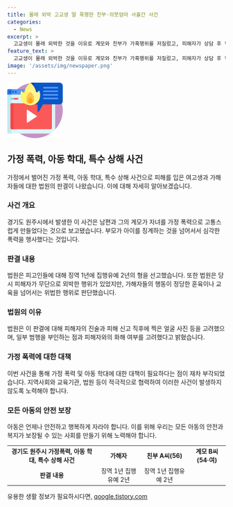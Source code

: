 ```yaml
---
title: 몰래 외박 고교생 딸 폭행한 친부·의붓엄마 사흘간 사건
categories:
  - News
excerpt: >
  고교생이 몰래 외박한 것을 이유로 계모와 친부가 가혹행위를 저질렀고, 피해자가 상담 후 학교 측에 신고했다. 형사2단독 박현진 부장판사는 법원에서 징역 1년 집행유예를 선고했다. 친부는 딸을 때리고, 계모는 상해를 입혔으며, 사건 후 부인했다. 판사는 부모의 행위가 합당한 교육을 초과한 위반으로 간주했고, 피해자의 외박 행위가 사건의 원인이었지만, 가해자들의 행동은 부적절했다고 판시했다.
feature_text: >
  고교생이 몰래 외박한 것을 이유로 계모와 친부가 가혹행위를 저질렀고, 피해자가 상담 후 학교 측에 신고했다. 형사2단독 박현진 부장판사는 법원에서 징역 1년 집행유예를 선고했다. 친부는 딸을 때리고, 계모는 상해를 입혔으며, 사건 후 부인했다. 판사는 부모의 행위가 합당한 교육을 초과한 위반으로 간주했고, 피해자의 외박 행위가 사건의 원인이었지만, 가해자들의 행동은 부적절했다고 판시했다.
image: '/assets/img/newspaper.png'
---
```


<p><img src="/assets/img/news.png" alt="rentncar 속보" /></p>

<h2 data-ke-size="size26">가정 폭력, 아동 학대, 특수 상해 사건</h2>

<p data-ke-size="size16">가정에서 벌어진 가정 폭력, 아동 학대, 특수 상해 사건으로 피해를 입은 여고생과 가해자들에 대한 법원의 판결이 나왔습니다. 이에 대해 자세히 알아보겠습니다.</p>

<h3><b>사건 개요</b></h3>

<p data-ke-size="size16">경기도 원주시에서 발생한 이 사건은 남편과 그의 계모가 자녀를 가정 폭력으로 고통스럽게 만들었다는 것으로 보고됐습니다. 부모가 아이를 징계하는 것을 넘어서서 심각한 폭력을 행사했다는 것입니다.</p>

<h3><b>판결 내용</b></h3>

<p data-ke-size="size16">법원은 피고인들에 대해 징역 1년에 집행유예 2년의 형을 선고했습니다. 또한 법원은 당시 피해자가 무단으로 외박한 행위가 있었지만, 가해자들의 행동이 정당한 훈육이나 교육을 넘어서는 위법한 행위로 판단했습니다.</p>

<h3><b>법원의 이유</b></h3>

<p data-ke-size="size16">법원은 이 판결에 대해 피해자의 진술과 피해 신고 직후에 찍은 얼굴 사진 등을 고려했으며, 일부 범행을 부인하는 점과 피해자와의 화해 여부를 고려했다고 밝혔습니다.</p>

<h3><b>가정 폭력에 대한 대책</b></h3>

<p data-ke-size="size16">이번 사건을 통해 가정 폭력 및 아동 학대에 대한 대책이 필요하다는 점이 재차 부각되었습니다. 지역사회와 교육기관, 법원 등이 적극적으로 협력하여 이러한 사건이 발생하지 않도록 노력해야 합니다.</p>

<h3><b>모든 아동의 안전 보장</b></h3>

<p data-ke-size="size16">아동은 언제나 안전하고 행복하게 자라야 합니다. 이를 위해 우리는 모든 아동의 안전과 복지가 보장될 수 있는 사회를 만들기 위해 노력해야 합니다.</p>

<table>
    <tbody>
        <tr>
            <td style="text-align: center; height: 17px;"><b>경기도 원주시 가정폭력, 아동 학대, 특수 상해 사건</b></td>
            <td style="text-align: center; height: 17px;"><b>가해자</b></td>
            <td style="text-align: center; height: 17px;"><b>친부 A씨(56)</b></td>
            <td style="text-align: center; height: 17px;"><b>계모 B씨(54·여)</b></td>
        </tr>
        <tr>
            <td style="text-align: center; height: 17px;"><b>판결 내용</b></td>
            <td style="text-align: center; height: 17px;">징역 1년 집행유예 2년</td>
            <td style="text-align: center; height: 17px;">징역 1년 집행유예 2년</td>
        </tr>
    </tbody>
</table>
유용한 생활 정보가 필요하시다면, <a href="https://qoogle.tistory.com" rel="dofollow">qoogle.tistory.com</a>


